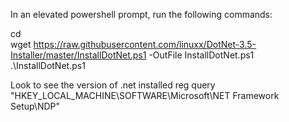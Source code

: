 In an elevated powershell prompt, run the following commands:

cd \
wget https://raw.githubusercontent.com/linuxx/DotNet-3.5-Installer/master/InstallDotNet.ps1 -OutFile InstallDotNet.ps1
.\InstallDotNet.ps1



Look to see the version of .net installed
reg query "HKEY_LOCAL_MACHINE\SOFTWARE\Microsoft\NET Framework Setup\NDP"
